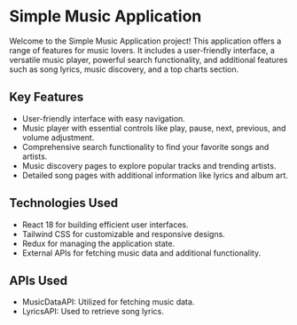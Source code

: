 # Simple Music Application

Welcome to the Simple Music Application project! This application offers a range of features for music lovers. It includes a user-friendly interface, a versatile music player, powerful search functionality, and additional features such as song lyrics, music discovery, and a top charts section.

## Key Features

- User-friendly interface with easy navigation.
- Music player with essential controls like play, pause, next, previous, and volume adjustment.
- Comprehensive search functionality to find your favorite songs and artists.
- Music discovery pages to explore popular tracks and trending artists.
- Detailed song pages with additional information like lyrics and album art.

## Technologies Used

- React 18 for building efficient user interfaces.
- Tailwind CSS for customizable and responsive designs.
- Redux for managing the application state.
- External APIs for fetching music data and additional functionality.

## APIs Used

- MusicDataAPI: Utilized for fetching music data.
- LyricsAPI: Used to retrieve song lyrics.
